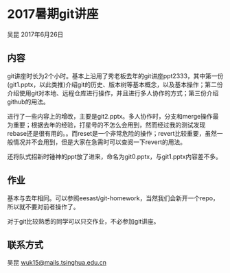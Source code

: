 # 2017暑期git讲座
吴昆 2017年6月26日

## 内容
git讲座时长为2个小时。基本上沿用了秀老板去年的git讲座ppt2333，其中第一份(git1.pptx，以此类推)介绍git的历史、版本树等基本概念，以及基本操作；第二份介绍使用git对本地、远程仓库进行操作，并且进行多人协作的方式；第三份介绍github的用法。

进行了一些内容上的增改，主要是git2.pptx。多人协作时，分支和merge操作最为重要；根据去年的经验，打星号的不怎么会用到，然而经过我的测试发现rebase还是很有用的。。而reset是一个非常危险的操作；revert比较重要，虽然一般情况并不会用到，但是大家在急需时可以查阅一下revert的用法。

还将队式招新时锤神的ppt放了进来，命名为git0.pptx，与git1.pptx内容差不多。

## 作业
基本与去年相同。可以参照eesast/git-homework，当然我们会新开一个repo，所以就不要对前者操作了。

对于git比较熟悉的同学可以只交作业，不必参加git讲座。

## 联系方式
吴昆 wuk15@mails.tsinghua.edu.cn